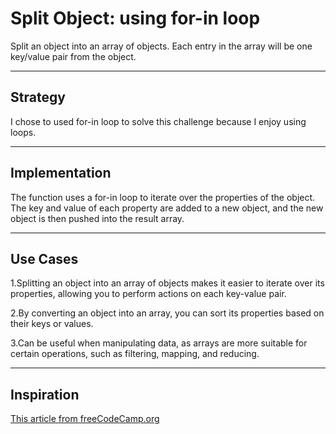 # Split Object: using for-in loop

Split an object into an array of objects. Each entry in the array will be one
key/value pair from the object.

---

## Strategy

I chose to used for-in loop to solve this challenge because I enjoy using loops.

---

## Implementation

The function uses a for-in loop to iterate over the properties of the object.
The key and value of each property are added to a new object, and the new object
is then pushed into the result array.

---

## Use Cases

1.Splitting an object into an array of objects makes it easier to iterate over
its properties, allowing you to perform actions on each key-value pair.

2.By converting an object into an array, you can sort its properties based on
their keys or values.

3.Can be useful when manipulating data, as arrays are more suitable for certain
operations, such as filtering, mapping, and reducing.

---

## Inspiration

[This article from freeCodeCamp.org](https://www.freecodecamp.org/news/how-to-iterate-over-objects-in-javascript/)



